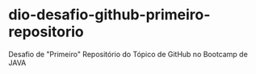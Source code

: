# dio-desafio-github-primeiro-repositorio
Desafio de "Primeiro" Repositório do Tópico de GitHub no Bootcamp de JAVA
